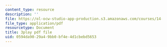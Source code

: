 ```yaml
---
content_type: resource
description: ''
file: https://ol-ocw-studio-app-production.s3.amazonaws.com/courses/14-01-principles-of-microeconomics-fall-2018/0594da9029a49bb0bf4e4d1cbebd5653_osaVeUBA0Qk.pdf
file_type: application/pdf
resourcetype: Document
title: 3play pdf file
uid: 0594da90-29a4-9bb0-bf4e-4d1cbebd5653
---
```

